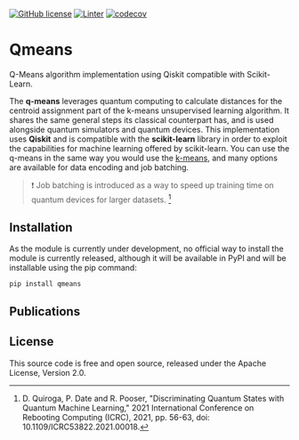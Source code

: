 [![GitHub license](https://img.shields.io/github/license/Raijeku/qmeans)](https://github.com/Raijeku/qmeans/blob/main/LICENSE)
[![Linter](https://img.shields.io/badge/code%20style-pylint-orange)](https://github.com/PyCQA/pylint)
[![codecov](https://codecov.io/gh/Raijeku/qmeans/branch/main/graph/badge.svg?token=CC7BQ1P8T8)](https://codecov.io/gh/Raijeku/qmeans)

# Qmeans
Q-Means algorithm implementation using Qiskit compatible with Scikit-Learn.

The **q-means** leverages quantum computing to calculate distances for the centroid assignment part
of the k-means unsupervised learning algorithm. It shares the same general steps its classical
counterpart has, and is used alongside quantum simulators and quantum devices. This implementation
uses **Qiskit** and is compatible with the **scikit-learn** library in order to exploit the
capabilities for machine learning offered by scikit-learn. You can use the q-means in the same way
you would use the
[k-means](https://scikit-learn.org/stable/modules/generated/sklearn.cluster.KMeans.html), and
many options are available for data encoding and job batching.

> :exclamation: Job batching is introduced as a way to speed up training time on quantum devices for larger datasets. [^2]

## Installation

As the module is currently under development, no official way to install the module is currently released, although it will be available in PyPI and will be installable using the pip command:

`pip install qmeans`

## Publications

[^1]: D. Quiroga, P. Date and R. Pooser, "Discriminating Quantum States with Quantum Machine Learning," 2021 IEEE International Conference on Quantum Computing and Engineering (QCE), 2021, pp. 481-482, doi: 10.1109/QCE52317.2021.00088.

[^2]: D. Quiroga, P. Date and R. Pooser, "Discriminating Quantum States with Quantum Machine Learning," 2021 International Conference on Rebooting Computing (ICRC), 2021, pp. 56-63, doi: 10.1109/ICRC53822.2021.00018.
      
## License

This source code is free and open source, released under the Apache License, Version 2.0.